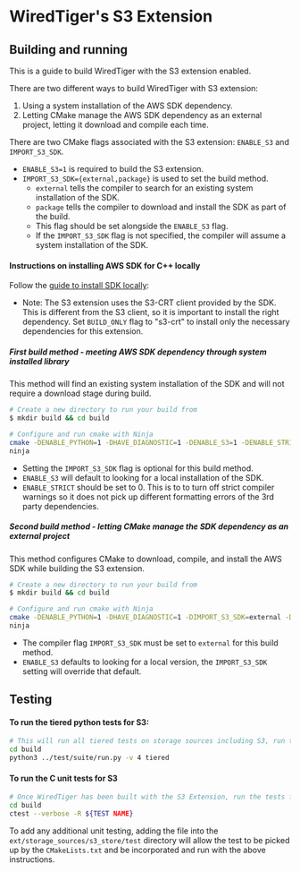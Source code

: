 # WiredTiger's S3 Extension

## Building and running

This is a guide to build WiredTiger with the S3 extension enabled.

There are two different ways to build WiredTiger with S3 extension:
1. Using a system installation of the AWS SDK dependency.
2. Letting CMake manage the AWS SDK dependency as an external project, letting it download and compile each time.

There are two CMake flags associated with the S3 extension: `ENABLE_S3` and `IMPORT_S3_SDK`.
* `ENABLE_S3=1` is required to build the S3 extension.
* `IMPORT_S3_SDK={external,package}` is used to set the build method.
    *   `external` tells the compiler to search for an existing system installation of the SDK.
    *   `package` tells the compiler to download and install the SDK as part of the build.
    *    This flag should be set alongside the `ENABLE_S3` flag.
    *    If the `IMPORT_S3_SDK` flag is not specified, the compiler will assume a system installation of the SDK.

#### Instructions on installing AWS SDK for C++ locally

Follow the [guide to install SDK locally](https://docs.aws.amazon.com/sdk-for-cpp/v1/developer-guide/setup-linux.html):
* Note: The S3 extension uses the S3-CRT client provided by the SDK. This is different from the S3 client, so it is important to install the right dependency.
Set `BUILD_ONLY` flag to "s3-crt" to install only the necessary dependencies for this extension.


##### **First** build method - meeting AWS SDK dependency through system installed library

This method will find an existing system installation of the SDK and will not require a download stage during build.

```bash
# Create a new directory to run your build from
$ mkdir build && cd build

# Configure and run cmake with Ninja
cmake -DENABLE_PYTHON=1 -DHAVE_DIAGNOSTIC=1 -DENABLE_S3=1 -DENABLE_STRICT=0 -G Ninja ../.
ninja
```

* Setting the `IMPORT_S3_SDK` flag is optional for this build method.
* `ENABLE_S3` will default to looking for a local installation of the SDK.
* `ENABLE_STRICT` should be set to 0.
    This is to to turn off strict compiler warnings so it does not pick up different formatting errors of the 3rd party dependencies.


##### **Second** build method - letting CMake manage the SDK dependency as an external project

This method configures CMake to download, compile, and install the AWS SDK while building the S3 extension.

```bash
# Create a new directory to run your build from
$ mkdir build && cd build

# Configure and run cmake with Ninja
cmake -DENABLE_PYTHON=1 -DHAVE_DIAGNOSTIC=1 -DIMPORT_S3_SDK=external -DENABLE_S3=1 -DENABLE_STRICT=0 -G Ninja ../.
ninja
```

* The compiler flag `IMPORT_S3_SDK` must be set to `external` for this build method.
* `ENABLE_S3` defaults to looking for a local version, the `IMPORT_S3_SDK` setting will override that default.


## Testing

#### To run the tiered python tests for S3:

```bash
# This will run all tiered tests on storage sources including S3, run the tests from the build directory
cd build
python3 ../test/suite/run.py -v 4 tiered
```

#### To run the C unit tests for S3

```bash
# Once WiredTiger has been built with the S3 Extension, run the tests from the build directory
cd build
ctest --verbose -R ${TEST NAME}
```

To add any additional unit testing, adding the file into the `ext/storage_sources/s3_store/test` directory will allow the test to be picked up by the `CMakeLists.txt` and be incorporated and run with the above instructions.
